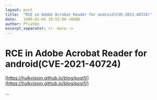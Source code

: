 ```yaml
---
layout: post
title:  "RCE in Adobe Acrobat Reader for android(CVE-2021-40724)"
date:   1990-01-01 19:55:00 +0000
author: PfiatDe
excerpt_separator: <!--more-->
---
```


# RCE in Adobe Acrobat Reader for android(CVE-2021-40724)

[https://hulkvision.github.io/blog/post1/](https://hulkvision.github.io/blog/post1/)

...
<!--more-->
